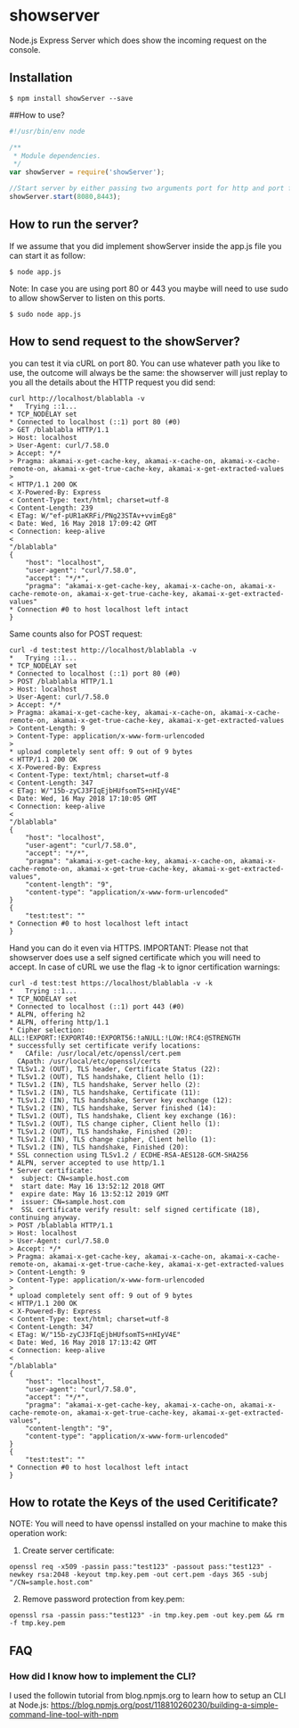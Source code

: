 # showserver
Node.js Express Server which does show the incoming request on the console.

## Installation

    $ npm install showServer --save

##How to use?

```js
#!/usr/bin/env node

/**
 * Module dependencies.
 */
var showServer = require('showServer');

//Start server by either passing two arguments port for http and port for https or keep default ports 80,443
showServer.start(8080,8443);
```

## How to run the server?
If we assume that you did implement showServer inside the app.js file you can start it as follow:

    $ node app.js

Note: In case you are using port 80 or 443 you maybe will need to use sudo to allow showServer to listen on this ports.

    $ sudo node app.js
    
## How to send request to the showServer?
you can test it via cURL on port 80.
You can use whatever path you like to use, the outcome will always be the same:
the showserver will just replay to you all the details about the HTTP request you did send:
```
curl http://localhost/blablabla -v
*   Trying ::1...
* TCP_NODELAY set
* Connected to localhost (::1) port 80 (#0)
> GET /blablabla HTTP/1.1
> Host: localhost
> User-Agent: curl/7.58.0
> Accept: */*
> Pragma: akamai-x-get-cache-key, akamai-x-cache-on, akamai-x-cache-remote-on, akamai-x-get-true-cache-key, akamai-x-get-extracted-values
>
< HTTP/1.1 200 OK
< X-Powered-By: Express
< Content-Type: text/html; charset=utf-8
< Content-Length: 239
< ETag: W/"ef-pUR1aKRFi/PNg23STAv+vvimEg8"
< Date: Wed, 16 May 2018 17:09:42 GMT
< Connection: keep-alive
<
"/blablabla"
{
    "host": "localhost",
    "user-agent": "curl/7.58.0",
    "accept": "*/*",
    "pragma": "akamai-x-get-cache-key, akamai-x-cache-on, akamai-x-cache-remote-on, akamai-x-get-true-cache-key, akamai-x-get-extracted-values"
* Connection #0 to host localhost left intact
}
```
Same counts also for POST request:
```
curl -d test:test http://localhost/blablabla -v
*   Trying ::1...
* TCP_NODELAY set
* Connected to localhost (::1) port 80 (#0)
> POST /blablabla HTTP/1.1
> Host: localhost
> User-Agent: curl/7.58.0
> Accept: */*
> Pragma: akamai-x-get-cache-key, akamai-x-cache-on, akamai-x-cache-remote-on, akamai-x-get-true-cache-key, akamai-x-get-extracted-values
> Content-Length: 9
> Content-Type: application/x-www-form-urlencoded
>
* upload completely sent off: 9 out of 9 bytes
< HTTP/1.1 200 OK
< X-Powered-By: Express
< Content-Type: text/html; charset=utf-8
< Content-Length: 347
< ETag: W/"15b-zyCJ3FIqEjbHUfsomTS+nHIyV4E"
< Date: Wed, 16 May 2018 17:10:05 GMT
< Connection: keep-alive
<
"/blablabla"
{
    "host": "localhost",
    "user-agent": "curl/7.58.0",
    "accept": "*/*",
    "pragma": "akamai-x-get-cache-key, akamai-x-cache-on, akamai-x-cache-remote-on, akamai-x-get-true-cache-key, akamai-x-get-extracted-values",
    "content-length": "9",
    "content-type": "application/x-www-form-urlencoded"
}
{
    "test:test": ""
* Connection #0 to host localhost left intact
}
```
Hand you can do it even via HTTPS.
IMPORTANT: Please not that showserver does use a self signed certificate which you will need to accept.
In case of cURL we use the flag -k to ignor certification warnings:
```
curl -d test:test https://localhost/blablabla -v -k
*   Trying ::1...
* TCP_NODELAY set
* Connected to localhost (::1) port 443 (#0)
* ALPN, offering h2
* ALPN, offering http/1.1
* Cipher selection: ALL:!EXPORT:!EXPORT40:!EXPORT56:!aNULL:!LOW:!RC4:@STRENGTH
* successfully set certificate verify locations:
*   CAfile: /usr/local/etc/openssl/cert.pem
  CApath: /usr/local/etc/openssl/certs
* TLSv1.2 (OUT), TLS header, Certificate Status (22):
* TLSv1.2 (OUT), TLS handshake, Client hello (1):
* TLSv1.2 (IN), TLS handshake, Server hello (2):
* TLSv1.2 (IN), TLS handshake, Certificate (11):
* TLSv1.2 (IN), TLS handshake, Server key exchange (12):
* TLSv1.2 (IN), TLS handshake, Server finished (14):
* TLSv1.2 (OUT), TLS handshake, Client key exchange (16):
* TLSv1.2 (OUT), TLS change cipher, Client hello (1):
* TLSv1.2 (OUT), TLS handshake, Finished (20):
* TLSv1.2 (IN), TLS change cipher, Client hello (1):
* TLSv1.2 (IN), TLS handshake, Finished (20):
* SSL connection using TLSv1.2 / ECDHE-RSA-AES128-GCM-SHA256
* ALPN, server accepted to use http/1.1
* Server certificate:
*  subject: CN=sample.host.com
*  start date: May 16 13:52:12 2018 GMT
*  expire date: May 16 13:52:12 2019 GMT
*  issuer: CN=sample.host.com
*  SSL certificate verify result: self signed certificate (18), continuing anyway.
> POST /blablabla HTTP/1.1
> Host: localhost
> User-Agent: curl/7.58.0
> Accept: */*
> Pragma: akamai-x-get-cache-key, akamai-x-cache-on, akamai-x-cache-remote-on, akamai-x-get-true-cache-key, akamai-x-get-extracted-values
> Content-Length: 9
> Content-Type: application/x-www-form-urlencoded
>
* upload completely sent off: 9 out of 9 bytes
< HTTP/1.1 200 OK
< X-Powered-By: Express
< Content-Type: text/html; charset=utf-8
< Content-Length: 347
< ETag: W/"15b-zyCJ3FIqEjbHUfsomTS+nHIyV4E"
< Date: Wed, 16 May 2018 17:13:42 GMT
< Connection: keep-alive
<
"/blablabla"
{
    "host": "localhost",
    "user-agent": "curl/7.58.0",
    "accept": "*/*",
    "pragma": "akamai-x-get-cache-key, akamai-x-cache-on, akamai-x-cache-remote-on, akamai-x-get-true-cache-key, akamai-x-get-extracted-values",
    "content-length": "9",
    "content-type": "application/x-www-form-urlencoded"
}
{
    "test:test": ""
* Connection #0 to host localhost left intact
}
```

## How to rotate the Keys of the used Ceritificate?
NOTE: You will need to have openssl installed on your machine to make this operation work:
1. Create server certificate:
```
openssl req -x509 -passin pass:"test123" -passout pass:"test123" -newkey rsa:2048 -keyout tmp.key.pem -out cert.pem -days 365 -subj "/CN=sample.host.com"
```
2. Remove password protection from key.pem:
```
openssl rsa -passin pass:"test123" -in tmp.key.pem -out key.pem && rm -f tmp.key.pem
```
## FAQ
### How did I know how to implement the CLI?
I used the followin tutorial from blog.npmjs.org to learn how to setup an CLI at Node.js:
https://blog.npmjs.org/post/118810260230/building-a-simple-command-line-tool-with-npm
